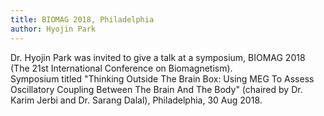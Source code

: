 ```yaml
---
title: BIOMAG 2018, Philadelphia
author: Hyojin Park
---
```

Dr. Hyojin Park was invited to give a talk at a symposium, BIOMAG 2018 (The 21st International Conference on Biomagnetism). <br>
Symposium titled "Thinking Outside The Brain Box: Using MEG To Assess Oscillatory Coupling Between The Brain And The Body" (chaired by Dr. Karim Jerbi and Dr. Sarang Dalal), Philadelphia, 30 Aug 2018.
